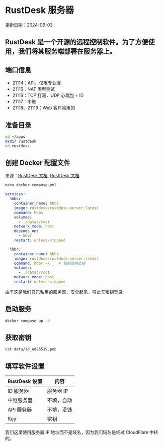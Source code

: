 # RustDesk 服务器
更新日期：2024-06-03

RustDesk 是一个开源的远程控制软件。为了方便使用，我们将其服务端部署在服务器上。
 ---

## 端口信息
- 21114：API，仅限专业版
- 21115：NAT 类型测试
- 21116：TCP 打洞，UDP 心跳包 + ID
- 21117：中继
- 21118、21119：Web 客户端用的

## 准备目录
``` bash
cd ~/apps
mkdir rustdesk
cd rustdesk
```

## 创建 Docker 配置文件
来源：[RustDesk 文档](https://rustdesk.com/docs/en/self-host/rustdesk-server-oss/docker/), [RustDesk 文档](https://rustdesk.com/docs/zh-cn/self-host/rustdesk-server-oss/install/)

``` bash
nano docker-compose.yml
```

``` yaml
services:
  hbbs:
    container_name: hbbs
    image: rustdesk/rustdesk-server:latest
    command: hbbs
    volumes:
      - ./data:/root
    network_mode: host
    depends_on:
      - hbbr
    restart: unless-stopped

  hbbr:
    container_name: hbbr
    image: rustdesk/rustdesk-server:latest
    command: hbbr -k _  # 强制使用密钥
    volumes:
      - ./data:/root
    network_mode: host
    restart: unless-stopped
```
由于这是我们自己私用的服务器，安全起见，禁止无密钥登录。

## 启动服务
``` bash
docker compose up -d
```

## 获取密钥
``` bash
cat data/id_ed25519.pub
```

## 填写软件设置
| RustDesk 设置 | 内容       |
| ------------- | ---------- |
| ID 服务器     | 服务器 IP  |
| 中继服务器    | 不填，自动 |
| API 服务器    | 不填，没钱 |
| Key           | 密钥       |

我们这里使用服务器 IP 地址而不是域名，因为我们域名是经过 CloudFlare 中转的。
